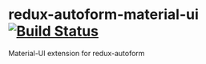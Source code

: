 # redux-autoform-material-ui [![Build Status](https://travis-ci.org/redux-autoform/redux-autoform-material-ui.svg?branch=master)](https://travis-ci.org/redux-autoform/redux-autoform-material-ui)
Material-UI extension for redux-autoform
